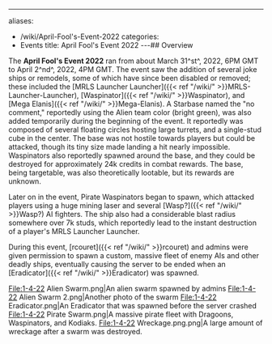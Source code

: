 ---
aliases:
- /wiki/April-Fool's-Event-2022
categories:
- Events
title: April Fool's Event 2022
---## Overview

The **April Fool's Event 2022** ran from about March 31^st^, 2022, 6PM GMT to April 2^nd^, 2022, 4PM GMT. The event saw the addition of several joke ships or remodels, some of which have since been disabled or removed; these included the [MRLS Launcher Launcher]({{< ref "/wiki/" >}}MRLS-Launcher-Launcher), [Waspinator]({{< ref "/wiki/" >}}Waspinator), and [Mega Elanis]({{< ref "/wiki/" >}}Mega-Elanis). A Starbase named the "no comment," reportedly using the Alien team color (bright green), was also added temporarily during the beginning of the event. It reportedly was composed of several floating circles hosting large turrets, and a single-stud cube in the center. The base was not hostile towards players but could be attacked, though its tiny size made landing a hit nearly impossible. Waspinators also reportedly spawned around the base, and they could be destroyed for approximately 24k credits in combat rewards. The base, being targetable, was also theoretically lootable, but its rewards are unknown.

Later on in the event, Pirate Waspinators began to spawn, which attacked players using a huge mining laser and several [Wasp?]({{< ref "/wiki/" >}}Wasp?) AI fighters. The ship also had a considerable blast radius somewhere over 7k studs, which reportedly lead to the instant destruction of a player's MRLS Launcher Launcher.

During this event, [rcouret]({{< ref "/wiki/" >}}rcouret) and admins were given permission to spawn a custom, massive fleet of enemy AIs and other deadly ships, eventually causing the server to be ended when an [Eradicator]({{< ref "/wiki/" >}}Eradicator) was spawned.

<File:1-4-22> Alien Swarm.png|An alien swarm spawned by admins <File:1-4-22> Alien Swarm 2.png|Another photo of the swarm <File:1-4-22> Eradicator.png|An Eradicator that was spawned before the server crashed <File:1-4-22> Pirate Swarm.png|A massive pirate fleet with Dragoons, Waspinators, and Kodiaks. <File:1-4-22> Wreckage.png.png|A large amount of wreckage after a swarm was destroyed.